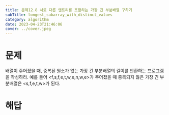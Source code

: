 ```yaml
---
title: 문제12.8 서로 다른 엔트리를 포함하는 가장 긴 부분배열 구하기
subTitle: longest_subarray_with_distinct_values
category: algorithm
date: 2023-04-23T21:46:06
cover: ../cover.jpeg
---
```


# 문제

배열이 주어졌을 때, 중복된 원소가 없는 가장 긴 부분배열의 길이를 반환하는 프로그램을 작성하라. 예를 들어 <f,s,f,e,t,w,e,n,w,e>가 주어졌을 때 중복되지 않은 가장 긴 부분배열은 <s,f,e,t,w>가 된다.

# 해답
